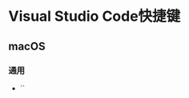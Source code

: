 # Visual Studio Code快捷键
## macOS
### 通用
- ``
<!--stackedit_data:
eyJoaXN0b3J5IjpbLTMyNTk0MzMwOV19
-->